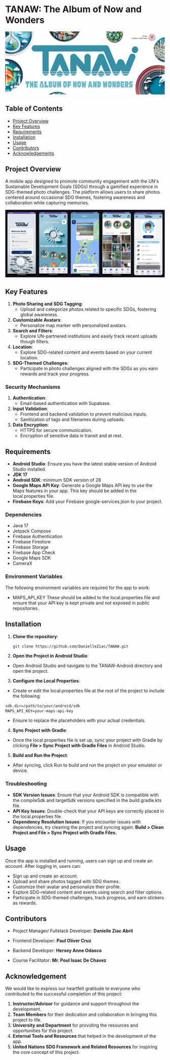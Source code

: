 # TANAW: The Album of Now and Wonders

![App Screenshot](docs/header.png)
## Table of Contents

- [Project Overview](#project-overview)
- [Key Features](#key-features)
- [Requirements](#requirements)
- [Installation](#installation)
- [Usage](#usage)
- [Contributors](#contributors)
- [Acknowledgements](#acknowledgements)

## Project Overview
A mobile app designed to promote community engagement with the UN's Sustainable Development Goals (SDGs) through a gamified experience in SDG-themed photo challenges. The platform allows users to share photos centered around occasional SDG themes, fostering awareness and collaboration while capturing memories. 

![App Screenshot](docs/layouts.png)
## Key Features
1. **Photo Sharing and SDG Tagging**:
   - Upload and categorize photos related to specific SDGs, fostering global awareness.
2. **Customizable Avatars**:
   - Personalize map marker with personalized avatars.
3. **Search and Filters**:
   - Explore UN-partnered institutions and easily track recent uploads though filters.
4. **Location**:
   - Explore SDG-related content and events based on your current location.
5. **SDG-Themed Challenges**:
   - Participate in photo challenges aligned with the SDGs as you earn rewards and track your progress.


### Security Mechanisms
1. **Authentication**:
   - Email-based authentication with Supabase.
2. **Input Validation**:
   - Frontend and backend validation to prevent malicious inputs.
   - Sanitization of tags and filenames during uploads.
3. **Data Encryption**:
   - HTTPS for secure communication.
   - Encryption of sensitive data in transit and at rest.

## Requirements
- **Android Studio**: Ensure you have the latest stable version of Android Studio installed.
- **JDK 17**
- **Android SDK**: minimum SDK version of 28
- **Google Maps API Key**: Generate a Google Maps API key to use the Maps features in your app. This key should be added in the local.properties file.
- **Firebase Keys**: Add your Firebase google-services.json to your project.

### Dependencies
- Java 17
- Jetpack Compose
- Firebase Authentication
- Firebase Firestore
- Firebase Storage
- Firebase App Check
- Google Maps SDK
- CameraX

### Environment Variables
The following environment variables are required for the app to work:
- MAPS_API_KEY
These should be added to the local.properties file and ensure that your API key is kept private and not exposed in public repositories.


## Installation

1. **Clone the repository**:
   ```bash
   git clone https://github.com/DanielleZiac/TANAW.git
   ```
2. **Open the Project in Android Studio**:
- Open Android Studio and navigate to the TANAW-Android directory and open the project.
3. **Configure the Local Properties**:
- Create or edit the local.properties file at the root of the project to include the following:
```properties
sdk.dir=/path/to/your/android/sdk
MAPS_API_KEY=your-maps-api-key
```
- Ensure to replace the placeholders with your actual credentials.

4. **Sync Project with Gradle**:
- Once the local.properties file is set up, sync your project with Gradle by clicking **File > Sync Project with Gradle Files** in Android Studio.

5. **Build and Run the Project**:
- After syncing, click Run to build and run the project on your emulator or device.

### Troubleshooting

- **SDK Version Issues**: Ensure that your Android SDK is compatible with the compileSdk and targetSdk versions specified in the build.gradle.kts file.
- **API Key Issues**: Double-check that your API keys are correctly placed in the local.properties file.
- **Dependency Resolution Issues**: If you encounter issues with dependencies, try cleaning the project and syncing again: **Build > Clean Project and File > Sync Project with Gradle Files.**

## Usage
Once the app is installed and running, users can sign up and create an account. After logging in, users can:
- Sign up and create an account.
- Upload and share photos tagged with SDG themes.
- Customize their avatar and personalize their profile.
- Explore SDG-related content and events using search and filter options.
- Participate in SDG-themed challenges, track progress, and earn stickers as rewards.

## Contributors

- Project Manager/ Fullstack Developer: **Danielle Ziac Abril**
- Frontend Developer: **Paul Oliver Cruz**
- Backend Developer: **Hersey Anne Odasco**

- Course Facilitator: **Mr. Poul Isaac De Chavez**

## Acknowledgement

We would like to express our heartfelt gratitude to everyone who contributed to the successful completion of this project:

1. **Instructor/Advisor** for guidance and support throughout the development.
2. **Team Members** for their dedication and collaboration in bringing this project to life.
3. **University and Department** for providing the resources and opportunities for this project.
4. **External Tools and Resources** that helped in the development of the app.
5. **United Nations SDG Framework and Related Resources** for inspiring the core concept of this project.
